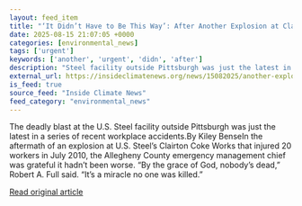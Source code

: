 ```yaml
---
layout: feed_item
title: "‘It Didn’t Have to Be This Way’: After Another Explosion at Clairton Coke Works, Advocates Call for Accountability"
date: 2025-08-15 21:07:05 +0000
categories: [environmental_news]
tags: ['urgent']
keywords: ['another', 'urgent', 'didn', 'after']
description: "Steel facility outside Pittsburgh was just the latest in a series of recent workplace accidents"
external_url: https://insideclimatenews.org/news/15082025/another-explosion-at-us-steel-clairton-coke-works-pennsylvania/
is_feed: true
source_feed: "Inside Climate News"
feed_category: "environmental_news"
---
```


The deadly blast at the U.S. Steel facility outside Pittsburgh was just the latest in a series of recent workplace accidents.By Kiley BenseIn the aftermath of an explosion at U.S. Steel’s Clairton Coke Works that injured 20 workers in July 2010, the Allegheny County emergency management chief was grateful it hadn’t been worse. “By the grace of God, nobody’s dead,” Robert A. Full said. “It’s a miracle no one was killed.”

[Read original article](https://insideclimatenews.org/news/15082025/another-explosion-at-us-steel-clairton-coke-works-pennsylvania/)
